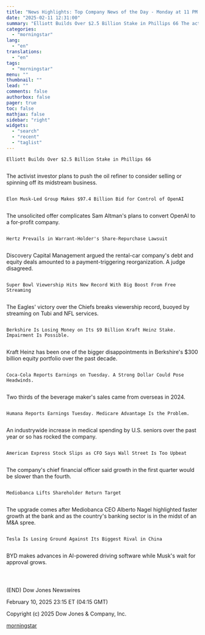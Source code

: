```yaml
---
title: "News Highlights: Top Company News of the Day - Monday at 11 PM ET"
date: "2025-02-11 12:31:00"
summary: "Elliott Builds Over $2.5 Billion Stake in Phillips 66 The activist investor plans to push the oil refiner to consider selling or spinning off its midstream business. Elon Musk-Led Group Makes $97.4 Billion Bid for Control of OpenAI The unsolicited offer complicates Sam Altman's plans to convert OpenAI to a..."
categories:
  - "morningstar"
lang:
  - "en"
translations:
  - "en"
tags:
  - "morningstar"
menu: ""
thumbnail: ""
lead: ""
comments: false
authorbox: false
pager: true
toc: false
mathjax: false
sidebar: "right"
widgets:
  - "search"
  - "recent"
  - "taglist"
---
```


```
Elliott Builds Over $2.5 Billion Stake in Phillips 66 
 
```

The activist investor plans to push the oil refiner to consider selling or spinning off its midstream business.

```
 
Elon Musk-Led Group Makes $97.4 Billion Bid for Control of OpenAI 
 
```

The unsolicited offer complicates Sam Altman's plans to convert OpenAI to a for-profit company.

```
 
Hertz Prevails in Warrant-Holder's Share-Repurchase Lawsuit 
 
```

Discovery Capital Management argued the rental-car company's debt and equity deals amounted to a payment-triggering reorganization. A judge disagreed.

```
 
Super Bowl Viewership Hits New Record With Big Boost From Free Streaming 
 
```

The Eagles' victory over the Chiefs breaks viewership record, buoyed by streaming on Tubi and NFL services.

```
 
Berkshire Is Losing Money on Its $9 Billion Kraft Heinz Stake. Impairment Is Possible. 
 
```

Kraft Heinz has been one of the bigger disappointments in Berkshire's $300 billion equity portfolio over the past decade.

```
 
Coca-Cola Reports Earnings on Tuesday. A Strong Dollar Could Pose Headwinds. 
 
```

Two thirds of the beverage maker's sales came from overseas in 2024.

```
 
Humana Reports Earnings Tuesday. Medicare Advantage Is the Problem. 
 
```

An industrywide increase in medical spending by U.S. seniors over the past year or so has rocked the company.

```
 
American Express Stock Slips as CFO Says Wall Street Is Too Upbeat 
 
```

The company's chief financial officer said growth in the first quarter would be slower than the fourth.

```
 
Mediobanca Lifts Shareholder Return Target 
 
```

The upgrade comes after Mediobanca CEO Alberto Nagel highlighted faster growth at the bank and as the country's banking sector is in the midst of an M&A spree.

```
 
Tesla Is Losing Ground Against Its Biggest Rival in China 
 
```

BYD makes advances in AI-powered driving software while Musk's wait for approval grows.

```
 
 
```

(END) Dow Jones Newswires

February 10, 2025 23:15 ET (04:15 GMT)

Copyright (c) 2025 Dow Jones & Company, Inc.

[morningstar](https://www.morningstar.com/news/dow-jones/2025021012709/news-highlights-top-company-news-of-the-day-monday-at-11-pm-et)
